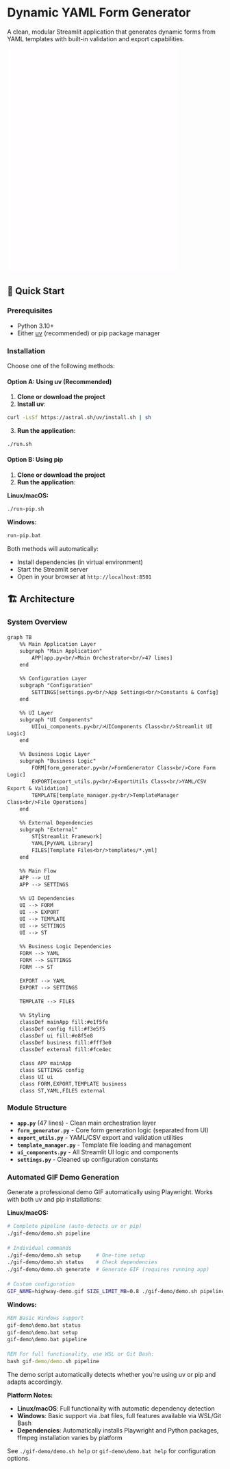 
# Dynamic YAML Form Generator

A clean, modular Streamlit application that generates dynamic forms from YAML templates with built-in validation and export capabilities.


![Dynamic YAML Form Generator Demo](demo.gif)


## 🚀 Quick Start

### Prerequisites

- Python 3.10+
- Either [uv](https://docs.astral.sh/uv/) (recommended) or pip package manager

### Installation

Choose one of the following methods:

#### Option A: Using uv (Recommended)

1. **Clone or download the project**
2. **Install uv**:
```sh
curl -LsSf https://astral.sh/uv/install.sh | sh
```

3. **Run the application**:
```sh
./run.sh
```

#### Option B: Using pip

1. **Clone or download the project**
2. **Run the application**:

**Linux/macOS:**
```sh
./run-pip.sh
```

**Windows:**
```cmd
run-pip.bat
```

Both methods will automatically:
- Install dependencies (in virtual environment)
- Start the Streamlit server  
- Open in your browser at `http://localhost:8501`

## 🏗️ Architecture

### System Overview

```mermaid
graph TB
    %% Main Application Layer
    subgraph "Main Application"
        APP[app.py<br/>Main Orchestrator<br/>47 lines]
    end

    %% Configuration Layer
    subgraph "Configuration"
        SETTINGS[settings.py<br/>App Settings<br/>Constants & Config]
    end

    %% UI Layer
    subgraph "UI Components"
        UI[ui_components.py<br/>UIComponents Class<br/>Streamlit UI Logic]
    end

    %% Business Logic Layer
    subgraph "Business Logic"
        FORM[form_generator.py<br/>FormGenerator Class<br/>Core Form Logic]
        EXPORT[export_utils.py<br/>ExportUtils Class<br/>YAML/CSV Export & Validation]
        TEMPLATE[template_manager.py<br/>TemplateManager Class<br/>File Operations]
    end

    %% External Dependencies
    subgraph "External"
        ST[Streamlit Framework]
        YAML[PyYAML Library]
        FILES[Template Files<br/>templates/*.yml]
    end

    %% Main Flow
    APP --> UI
    APP --> SETTINGS
    
    %% UI Dependencies
    UI --> FORM
    UI --> EXPORT
    UI --> TEMPLATE
    UI --> SETTINGS
    UI --> ST
    
    %% Business Logic Dependencies
    FORM --> YAML
    FORM --> SETTINGS
    FORM --> ST
    
    EXPORT --> YAML
    EXPORT --> SETTINGS
    
    TEMPLATE --> FILES
    
    %% Styling
    classDef mainApp fill:#e1f5fe
    classDef config fill:#f3e5f5
    classDef ui fill:#e8f5e8
    classDef business fill:#fff3e0
    classDef external fill:#fce4ec
    
    class APP mainApp
    class SETTINGS config
    class UI ui
    class FORM,EXPORT,TEMPLATE business
    class ST,YAML,FILES external
```

### Module Structure

- **`app.py`** (47 lines) - Clean main orchestration layer
- **`form_generator.py`** - Core form generation logic (separated from UI)  
- **`export_utils.py`** - YAML/CSV export and validation utilities
- **`template_manager.py`** - Template file loading and management
- **`ui_components.py`** - All Streamlit UI logic and components
- **`settings.py`** - Cleaned up configuration constants

### Automated GIF Demo Generation

Generate a professional demo GIF automatically using Playwright. Works with both uv and pip installations:

**Linux/macOS:**
```sh
# Complete pipeline (auto-detects uv or pip)
./gif-demo/demo.sh pipeline

# Individual commands
./gif-demo/demo.sh setup     # One-time setup
./gif-demo/demo.sh status    # Check dependencies
./gif-demo/demo.sh generate  # Generate GIF (requires running app)

# Custom configuration
GIF_NAME=highway-demo.gif SIZE_LIMIT_MB=0.8 ./gif-demo/demo.sh pipeline
```

**Windows:**
```cmd
REM Basic Windows support
gif-demo\demo.bat status    
gif-demo\demo.bat setup     
gif-demo\demo.bat pipeline  

REM For full functionality, use WSL or Git Bash:
bash gif-demo/demo.sh pipeline
```

The demo script automatically detects whether you're using uv or pip and adapts accordingly.

**Platform Notes:**
- **Linux/macOS**: Full functionality with automatic dependency detection
- **Windows**: Basic support via .bat files, full features available via WSL/Git Bash
- **Dependencies**: Automatically installs Playwright and Python packages, ffmpeg installation varies by platform

See `./gif-demo/demo.sh help` or `gif-demo\demo.bat help` for configuration options.


